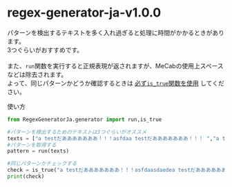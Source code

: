 # regex-generator-ja-v1.0.0

パターンを検出するテキストを多く入れ過ぎると処理に時間がかかるときがあります。<br>
3つぐらいがおすすめです。<br>
<br>
また、`run`関数を実行すると正規表現が返されますが、MeCabの使用上スペースなどは除去されます。<br>
よって、同じパターンかどうか確認するときは <ins>必ず`is_true`関数を使用</ins> してください。<br>

使い方<br>
```py
from RegexGeneratorJa.generator import run,is_true

#パターンを検出するためのテキストは3つぐらいがオススメ
texts = ["a testだあああああああ！！！asfdaa testだあああああああ！！！ ","a testだあああああああ！！！barbhah ethbe  testだあああああああ！！！","a testだあああああああ！！！agfnl testだあああああああ！！！"]
#パターンを取得する
pattern = run(texts)

#同じパターンかチェックする
check = is_true("a testだあああああああ！！！asfdaasdaedea testだあああああああ！！！ ",pattern=pattern)
print(check)

```
